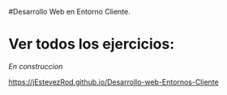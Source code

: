 #Desarrollo Web en Entorno Cliente.

# Ver todos los ejercicios: 

<em> En construccion</em>

 https://jEstevezRod.github.io/Desarrollo-web-Entornos-Cliente
